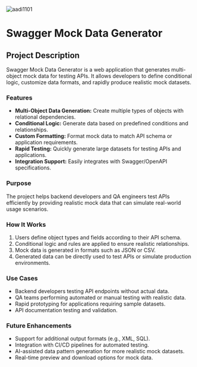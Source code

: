 <p align="left"> <img src="https://komarev.com/ghpvc/?username=aadi1101&label=Profile%20views&color=0e75b6&style=flat" alt="aadi1101" /> </p>

# Swagger Mock Data Generator

## Project Description

Swagger Mock Data Generator is a web application that generates multi-object mock data for testing APIs. It allows developers to define conditional logic, customize data formats, and rapidly produce realistic mock datasets.

### Features

- **Multi-Object Data Generation:** Create multiple types of objects with relational dependencies.
- **Conditional Logic:** Generate data based on predefined conditions and relationships.
- **Custom Formatting:** Format mock data to match API schema or application requirements.
- **Rapid Testing:** Quickly generate large datasets for testing APIs and applications.
- **Integration Support:** Easily integrates with Swagger/OpenAPI specifications.

### Purpose

The project helps backend developers and QA engineers test APIs efficiently by providing realistic mock data that can simulate real-world usage scenarios.

### How It Works

1. Users define object types and fields according to their API schema.
2. Conditional logic and rules are applied to ensure realistic relationships.
3. Mock data is generated in formats such as JSON or CSV.
4. Generated data can be directly used to test APIs or simulate production environments.

### Use Cases

- Backend developers testing API endpoints without actual data.
- QA teams performing automated or manual testing with realistic data.
- Rapid prototyping for applications requiring sample datasets.
- API documentation testing and validation.

### Future Enhancements

- Support for additional output formats (e.g., XML, SQL).
- Integration with CI/CD pipelines for automated testing.
- AI-assisted data pattern generation for more realistic mock datasets.
- Real-time preview and download options for mock data.
